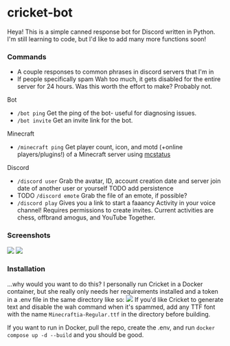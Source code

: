 # cricket-bot
Heya! This is a simple canned response bot for Discord written in Python. I'm still learning to code, but I'd like to add many more functions soon!

### Commands
- A couple responses to common phrases in discord servers that I'm in
- If people specifically spam Wah too much, it gets disabled for the entire server for 24 hours. Was this worth the effort to make? Probably not.

Bot
- `/bot ping` Get the ping of the bot- useful for diagnosing issues.
- `/bot invite` Get an invite link for the bot.

Minecraft
- `/minecraft ping` Get player count, icon, and motd (+online players/plugins!) of a Minecraft server using [mcstatus](https://github.com/Dinnerbone/mcstatus/)

Discord
- `/discord user` Grab the avatar, ID, account creation date and server join date of another user or yourself TODO add persistence
- TODO `/discord emote` Grab the file of an emote, if possible?
- `/discord play` Gives you a link to start a faaancy Activity in your voice channel! Requires permissions to create invites. Current activities are chess, offbrand amogus, and YouTube Together.

### Screenshots
![](https://cdn.discordapp.com/attachments/716303341822672999/881648724013637752/unknown.png)
![](https://media.discordapp.net/attachments/716303341822672999/881649089698205736/unknown.png)

### Installation
...why would you want to do this?
I personally run Cricket in a Docker container, but she really only needs her requirements installed and a token in a .env file in the same directory like so:
![](https://media.discordapp.net/attachments/716303341822672999/881649790084063232/unknown.png?width=801&height=145)
If you'd like Cricket to generate text and disable the wah command when it's spammed, add any TTF font with the name `Minecraftia-Regular.ttf` in the directory before building.

If you want to run in Docker, pull the repo, create the .env, and run
`docker compose up -d --build` and you should be good.
